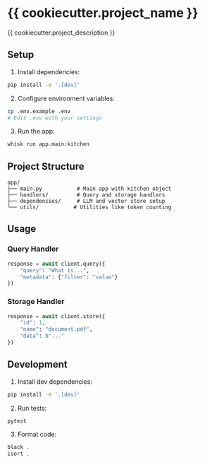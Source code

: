 # {{ cookiecutter.project_name }}

{{ cookiecutter.project_description }}

## Setup

1. Install dependencies:
```bash
pip install -e '.[dev]'
```

2. Configure environment variables:
```bash
cp .env.example .env
# Edit .env with your settings
```

3. Run the app:
```bash
whisk run app.main:kitchen
```

## Project Structure

```
app/
├── main.py           # Main app with kitchen object
├── handlers/         # Query and storage handlers
├── dependencies/     # LLM and vector store setup
└── utils/           # Utilities like token counting
```

## Usage

### Query Handler
```python
response = await client.query({
    "query": "What is...",
    "metadata": {"filter": "value"}
})
```

### Storage Handler
```python
response = await client.store({
    "id": 1,
    "name": "document.pdf",
    "data": b"..."
})
```

## Development

1. Install dev dependencies:
```bash
pip install -e '.[dev]'
```

2. Run tests:
```bash
pytest
```

3. Format code:
```bash
black .
isort .
``` 